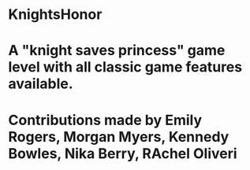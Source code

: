# KnightsHonor
# A "knight saves princess" game level with all classic game features available.
# Contributions made by Emily Rogers, Morgan Myers, Kennedy Bowles, Nika Berry, RAchel Oliveri
